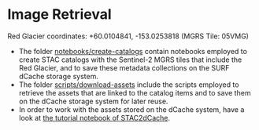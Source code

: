 # Image Retrieval

Red Glacier coordinates: +60.0104841, -153.0253818 (MGRS Tile: 05VMG)

* The folder [notebooks/create-catalogs](./notebooks/create-catalogs) contain notebooks employed to create STAC catalogs with the Sentinel-2 MGRS tiles that include the Red Glacier, and to save these metadata collections on the SURF dCache storage system.
* The folder [scripts/download-assets](./scripts/download-assets) include the scripts employed to retrieve the assets that are linked to the catalog items and to save them on the dCache storage system for later reuse.
* In order to work with the assets stored on the dCache system, have a look at [the tutorial notebook of STAC2dCache](https://github.com/NLeSC-GO-common-infrastructure/stac2dcache/blob/main/notebooks/tutorial.ipynb).